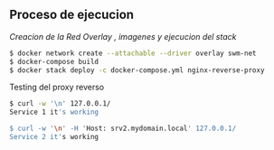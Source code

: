 
Proceso de ejecucion
----

*Creacion de la Red Overlay , imagenes y ejecucion del stack*


```bash
$ docker network create --attachable --driver overlay swm-net
$ docker-compose build
$ docker stack deploy -c docker-compose.yml nginx-reverse-proxy
```

Testing del proxy reverso


```bash
$ curl -w '\n' 127.0.0.1/
Service 1 it's working

$ curl -w '\n' -H 'Host: srv2.mydomain.local' 127.0.0.1/
Service 2 it's working
```

